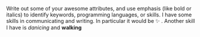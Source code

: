 Write out some of your awesome attributes, and use emphasis (like bold or italics) to identify keywords, programming languages, or skills. 
I have some skills in communicating and writing. In particular it would be :sparkles: . Another skill I have is _danicing_ and **walking**
